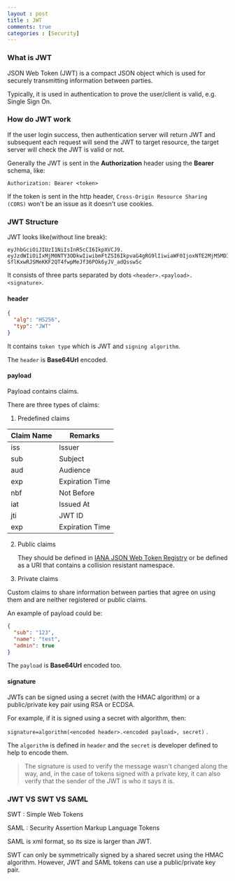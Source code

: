 ```yaml
---
layout : post
title : JWT
comments: true
categories : [Security]
---
```


### What is JWT

JSON Web Token (JWT) is a compact JSON object which is used for
securely transmitting information between parties.

Typically, it is used in authentication to prove the user/client is valid,
e.g. Single Sign On.

### How do JWT work

If the user login success, then authentication server will return JWT and 
subsequent each request will send the JWT to target resource, the target server
will check the JWT is valid or not.

Generally the JWT is sent in the **Authorization** header 
using the **Bearer** schema, like:

```
Authorization: Bearer <token>
```

If the token is sent in the http header, `Cross-Origin Resource Sharing (CORS)` 
won't be an issue as it doesn't use cookies.

### JWT Structure

JWT looks like(without line break):

```
eyJhbGciOiJIUzI1NiIsInR5cCI6IkpXVCJ9.
eyJzdWIiOiIxMjM0NTY3ODkwIiwibmFtZSI6IkpvaG4gRG9lIiwiaWF0IjoxNTE2MjM5MDIyfQ.
SflKxwRJSMeKKF2QT4fwpMeJf36POk6yJV_adQssw5c
```

It consists of three parts separated by dots `<header>.<payload>.<signature>`.

#### header

```json
{
  "alg": "HS256",
  "typ": "JWT"
}
```

It contains `token type` which is JWT and `signing algorithm`.

The `header` is **Base64Url** encoded.

#### payload

Payload contains claims.

There are three types of claims:

1. Predefined claims

| Claim Name    | Remarks       |
| ------------- | ------------- |
| iss           | Issuer        |
| sub  | Subject  |
| aud           | Audience        |
| exp  | Expiration Time  |
| nbf           | Not Before        |
| iat  | Issued At  |
| jti           | JWT ID        |
| exp  | Expiration Time  |

2. Public claims

   They should be defined in [IANA JSON Web Token Registry](https://www.iana.org/assignments/jwt/jwt.xhtml)
   or be defined as a URI that contains a collision resistant namespace.
   
3. Private claims

  Custom claims to share information between parties that agree on using them 
  and are neither registered or public claims.

An example of payload could be:

```json
{
  "sub": "123",
  "name": "test",
  "admin": true
}
```

The `payload` is **Base64Url** encoded too.

#### signature

JWTs can be signed using a secret (with the HMAC algorithm) or 
a public/private key pair using RSA or ECDSA.

For example, if it is signed using a secret with algorithm, then:

`signature=algorithm(<encoded header>.<encoded payload>, secret)` .

The `algorithm` is defined in `header` and the `secret` is developer defined to
help to encode them.

> The signature is used to verify the message wasn't changed along the way, and, 
> in the case of tokens signed with a private key, it can also verify that 
> the sender of the JWT is who it says it is.

### JWT VS SWT VS SAML

SWT : Simple Web Tokens

SAML : Security Assertion Markup Language Tokens

SAML is xml format, so its size is larger than JWT.

SWT can only be symmetrically signed by a shared secret using the HMAC algorithm. 
However, JWT and SAML tokens can use a public/private key pair.
